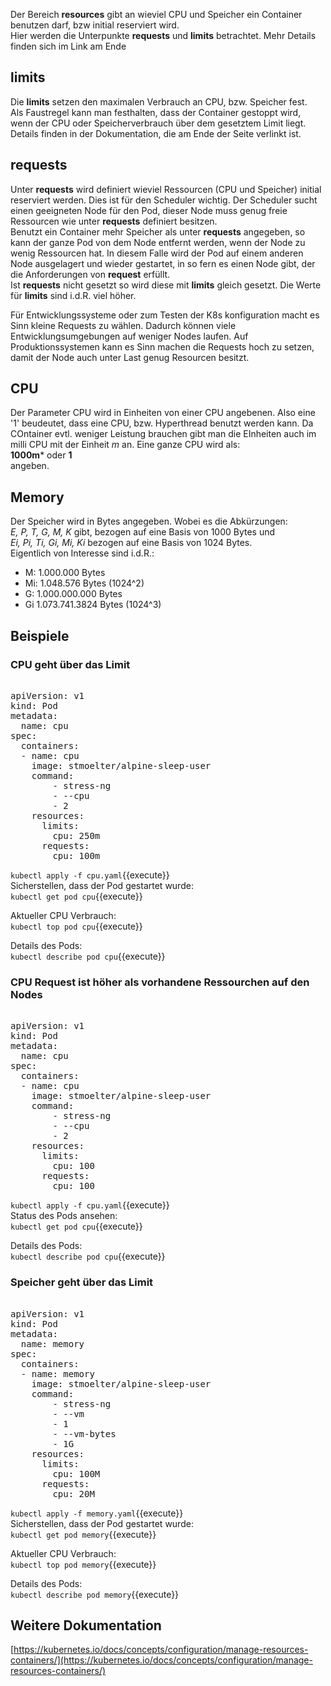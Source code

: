 Der Bereich **resources** gibt an wieviel CPU und Speicher ein Container benutzen darf, bzw initial reserviert wird.    
Hier werden die Unterpunkte **requests** und **limits** betrachtet. Mehr Details finden sich im Link am Ende   
    
## limits
Die **limits** setzen den maximalen Verbrauch an CPU, bzw. Speicher fest.  
Als Faustregel kann man festhalten, dass der Container gestoppt wird, wenn der CPU oder Speicherverbrauch über dem gesetztem Limit liegt. Details finden in der Dokumentation, die am Ende der Seite verlinkt ist. 
## requests
Unter **requests** wird definiert wieviel Ressourcen (CPU und Speicher) initial reserviert werden. Dies ist für den Scheduler wichtig. Der Scheduler sucht einen geeigneten Node für den Pod, dieser Node muss genug freie Ressourcen wie unter **requests** definiert besitzen.   
Benutzt ein Container mehr Speicher als unter **requests** angegeben, so kann der ganze Pod von dem Node entfernt werden, wenn der Node zu wenig Ressourcen hat. In diesem Falle wird der Pod auf einem anderen Node ausgelagert und wieder gestartet, in so fern es einen Node gibt, der die Anforderungen von **request** erfüllt.   
Ist **requests** nicht gesetzt so wird diese mit **limits** gleich gesetzt. Die Werte für **limits** sind i.d.R. viel höher.    
     
Für Entwicklungssysteme oder zum Testen der K8s konfiguration macht es Sinn kleine Requests zu wählen. Dadurch können viele Entwicklungsumgebungen auf weniger Nodes laufen. Auf Produktionssystemen kann es Sinn machen die Requests hoch zu setzen, damit der Node auch unter Last genug Resourcen besitzt.   
   
## CPU 
Der Parameter CPU wird in Einheiten von einer CPU angebenen. Also eine '1' beudeutet, dass eine CPU, bzw. Hyperthread benutzt werden kann. Da COntainer evtl. weniger Leistung brauchen gibt man die EInheiten auch im milli CPU mit der Einheit _m_ an. Eine ganze CPU wird als:   
**1000m*** oder **1**  
angeben.

## Memory
Der Speicher wird in Bytes angegeben. Wobei es die Abkürzungen:   
_E, P, T, G, M, K_ gibt, bezogen auf eine Basis von 1000 Bytes und   
_Ei, Pi, Ti, Gi, Mi, Ki_ bezogen auf eine Basis von 1024 Bytes.   
Eigentlich von Interesse sind i.d.R.:
- M:  1.000.000 Bytes
- Mi: 1.048.576 Bytes (1024^2)
- G:  1.000.000.000 Bytes
- Gi  1.073.741.3824 Bytes (1024^3)

## Beispiele
### CPU geht über das Limit
    
<pre class="file" data-filename="cpu.yaml" data-target="replace">   
apiVersion: v1
kind: Pod
metadata:
  name: cpu
spec:
  containers:
  - name: cpu
    image: stmoelter/alpine-sleep-user
    command:
        - stress-ng
        - --cpu
        - 2
    resources:
      limits:
        cpu: 250m
      requests:
        cpu: 100m
</pre>   
   
`kubectl apply -f cpu.yaml`{{execute}}   
Sicherstellen, dass der Pod gestartet wurde:      
`kubectl get pod cpu`{{execute}}  

Aktueller CPU Verbrauch:   
`kubectl top pod cpu`{{execute}}   

Details des Pods:   
`kubectl describe pod cpu`{{execute}}   

### CPU Request ist höher als vorhandene Ressourchen auf den Nodes
    
<pre class="file" data-filename="cpu.yaml" data-target="replace">   
apiVersion: v1
kind: Pod
metadata:
  name: cpu
spec:
  containers:
  - name: cpu
    image: stmoelter/alpine-sleep-user
    command:
        - stress-ng
        - --cpu
        - 2
    resources:
      limits:
        cpu: 100
      requests:
        cpu: 100
</pre>   
   
`kubectl apply -f cpu.yaml`{{execute}}   
Status des Pods ansehen:      
`kubectl get pod cpu`{{execute}}    

Details des Pods:   
`kubectl describe pod cpu`{{execute}}   

### Speicher geht über das Limit
    
<pre class="file" data-filename="memory.yaml" data-target="replace">   
apiVersion: v1
kind: Pod
metadata:
  name: memory
spec:
  containers:
  - name: memory
    image: stmoelter/alpine-sleep-user
    command:
        - stress-ng
        - --vm
        - 1
        - --vm-bytes
        - 1G
    resources:
      limits:
        cpu: 100M
      requests:
        cpu: 20M
</pre>   
   
`kubectl apply -f memory.yaml`{{execute}}   
Sicherstellen, dass der Pod gestartet wurde:      
`kubectl get pod memory`{{execute}}  

Aktueller CPU Verbrauch:   
`kubectl top pod memory`{{execute}}   

Details des Pods:   
`kubectl describe pod memory`{{execute}}   







## Weitere Dokumentation
[https://kubernetes.io/docs/concepts/configuration/manage-resources-containers/](https://kubernetes.io/docs/concepts/configuration/manage-resources-containers/)